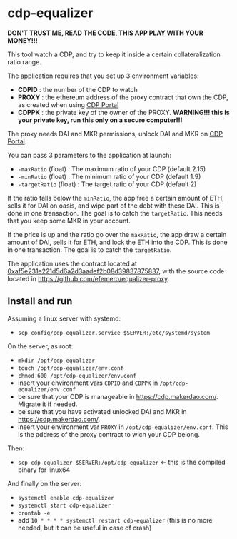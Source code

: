 # cdp-equalizer

__DON'T TRUST ME, READ THE CODE, THIS APP PLAY WITH YOUR MONEY!!!__

This tool watch a CDP, and try to keep it inside a certain collateralization ratio range.

The application requires that you set up 3 environment variables:

- __CDPID__ : the number of the CDP to watch
- __PROXY__ : the ethereum address of the proxy contract that own the CDP, as created when using [CDP Portal](https://cdp.makerdao.com/)
- __CDPPK__ : the private key of the owner of the PROXY.
__WARNING!!! this is your private key, run this only on a secure computer!!!__

The proxy needs DAI and MKR permissions, unlock DAI and MKR on [CDP Portal](https://cdp.makerdao.com/).

You can pass 3 parameters to the application at launch:

- `-maxRatio` (float) : The maximum ratio of your CDP (default 2.15)
- `-minRatio` (float) : The minimum ratio of your CDP (default 1.9)
- `-targetRatio` (float) : The target ratio of your CDP (default 2)

If the ratio falls below the `minRatio`, 
the app free a certain amount of ETH, 
sells it for DAI on oasis, and wipe part of the debt with these DAI. 
This is done in one transaction.
The goal is to catch the `targetRatio`.
This needs that you keep some MKR in your account.

If the price is up and the ratio go over the `maxRatio`,
the app draw a certain amount of DAI, sells it for ETH, 
and lock the ETH into the CDP.
This is done in one transaction.
The goal is to catch the `targetRatio`.

The application uses the contract located at [0xaf5e231e221d5d6a2d3aadef2b08d39837875837](https://etherscan.io/address/0xaf5e231e221d5d6a2d3aadef2b08d39837875837), with the source code located in <https://github.com/efemero/equalizer-proxy>.

## Install and run

Assuming a linux server with systemd:

- `scp config/cdp-equalizer.service $SERVER:/etc/systemd/system`

On the server, as root:

- `mkdir /opt/cdp-equalizer`
- `touch /opt/cdp-equalizer/env.conf`
- `chmod 600 /opt/cdp-equalizer/env.conf`
- insert your environment vars `CDPID` and `CDPPK` in `/opt/cdp-equalizer/env.conf`
- be sure that your CDP is manageable in <https://cdp.makerdao.com/>. Migrate it if needed.
- be sure that you have activated unlocked DAI and MKR in <https://cdp.makerdao.com/>.
- insert your environment var `PROXY` in `/opt/cdp-equalizer/env.conf`. This is the address of the proxy contract to wich your CDP belong.

Then:

- `scp cdp-equalizer $SERVER:/opt/cdp-equalizer` <- this is the compiled binary for linux64

And finally on the server:

- `systemctl enable cdp-equalizer`
- `systemctl start cdp-equalizer`
- `crontab -e`
- add `10 * * * * systemctl restart cdp-equalizer` (this is no more needed, but it can be useful in case of crash)

